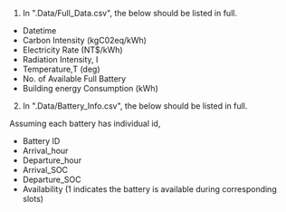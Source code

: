 1. In ".Data/Full_Data.csv", the below should be listed in full.

- Datetime
- Carbon Intensity (kgC02eq/kWh)
- Electricity Rate (NT$/kWh)
- Radiation Intensity, I
- Temperature,T (deg)
- No. of Available Full Battery
- Building energy Consumption (kWh)

2. In ".Data/Battery_Info.csv", the below should be listed in full.

Assuming each battery has individual id, 

- Battery ID
- Arrival_hour
- Departure_hour
- Arrival_SOC
- Departure_SOC
- Availability (1 indicates the battery is available during corresponding slots)



